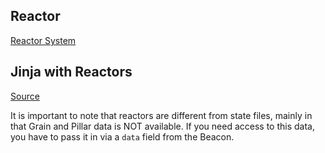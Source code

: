 ## Reactor
[Reactor System](https://docs.saltproject.io/en/latest/topics/reactor/index.html#reactor-system)

## Jinja with Reactors
[Source](https://docs.saltproject.io/en/latest/topics/reactor/index.html#reactor-system)

It is important to note that reactors are different from state files, mainly in that Grain and Pillar data is NOT available. If you need access to this data, you have to pass it in via a `data` field from the Beacon.

